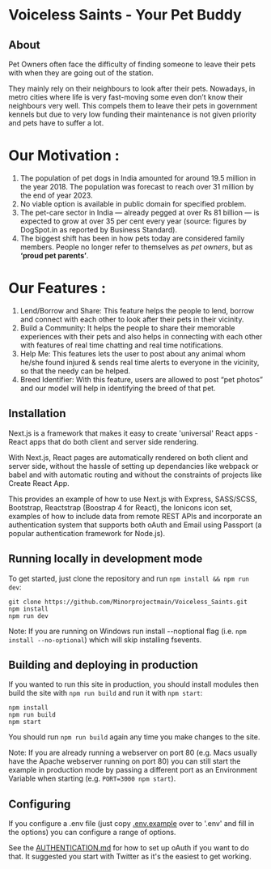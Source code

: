 # Voiceless Saints - Your Pet Buddy

## About

Pet Owners often face the difficulty of finding someone to leave their pets with when they are going out of the station. 

They mainly rely on their neighbours to look after their pets. 
Nowadays, in metro cities where life is very fast-moving some even don’t know their neighbours very well. 
This compels them to leave their pets in government kennels but due to very low funding their maintenance is not given priority and pets have to suffer a lot. 

# Our Motivation :
1. The population of pet dogs in India amounted for around 19.5 million in the year 2018. The population was forecast to reach over 31 million by the end of year 2023.
2. No viable option is available in public domain for specified problem.
3. The pet-care sector in India — already pegged at over Rs 81 billion — is expected to grow at over 35 per cent every year (source: figures by DogSpot.in as reported by Business Standard).
4. The biggest shift has been in how pets today are considered family members. People no longer refer to themselves as *pet owners*, but as **‘proud pet parents’**.

# Our Features :
1. Lend/Borrow and Share: This feature helps the people to lend, borrow and connect with each other to look after their  pets in their vicinity.
2. Build a Community: It helps the people to share their memorable experiences with their pets and also helps in connecting with each other with features of real time chatting 
and real time notifications.
3. Help Me: This features lets the user to post about any animal whom he/she found injured & sends real time alerts to everyone in the vicinity, 
so that the needy can be helped.
4. Breed Identifier: With this feature, users are allowed to post “pet photos” and our model will help in identifying the breed of that pet.


## Installation

Next.js is a framework that makes it easy to create 'universal' React apps - React apps that do both client and server side rendering.

With Next.js, React pages are automatically rendered on both client and server side, without the hassle of setting up dependancies like webpack or babel and with automatic routing and without the constraints of projects like Create React App.

This provides an example of how to use Next.js with Express, SASS/SCSS, Bootstrap, Reactstrap (Boostrap 4 for React), the Ionicons icon set, examples of how to include data from remote REST APIs and incorporate an authentication system that supports both oAuth and Email using Passport (a popular authentication framework for Node.js).

## Running locally in development mode

To get started, just clone the repository and run `npm install && npm run dev`:

    git clone https://github.com/Minorprojectmain/Voiceless_Saints.git
    npm install
    npm run dev

Note: If you are running on Windows run install --noptional flag (i.e. `npm install --no-optional`) which will skip installing fsevents.

## Building and deploying in production

If you wanted to run this site in production, you should install modules then build the site with `npm run build` and run it with `npm start`:

    npm install
    npm run build
    npm start

You should run `npm run build` again any time you make changes to the site.

Note: If you are already running a webserver on port 80 (e.g. Macs usually have the Apache webserver running on port 80) you can still start the example in production mode by passing a different port as an Environment Variable when starting (e.g. `PORT=3000 npm start`).

## Configuring

If you configure a .env file (just copy [.env.example](https://github.com/iaincollins/nextjs-starter/blob/master/.env.example) over to '.env' and fill in the options) you can configure a range of options.

See the [AUTHENTICATION.md](https://github.com/iaincollins/nextjs-starter/blob/master/AUTHENTICATION.md) for how to set up oAuth if you want to do that. It suggested you start with Twitter as it's the easiest to get working.
